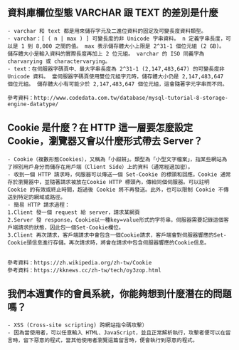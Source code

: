 ## 資料庫欄位型態 VARCHAR 跟 TEXT 的差別是什麼
	
	- varchar 和 text 都是用來儲存字元及二進位資料的固定及可變長度資料類型。
	- varchar：[ ( n | max ) ] 可變長度的非 Unicode 字串資料。 n 定義字串長度，可以是 1 到 8,000 之間的值。 max 表示儲存體大小上限是 2^31-1 個位元組 (2 GB)。 儲存體大小是輸入資料的實際長度再加上 2 位元組。 varchar 的 ISO 同義字為 charvarying 或 charactervarying。
	- text：在伺服器字碼頁中、最大字串長度為 2^31-1 (2,147,483,647) 的可變長度非 Unicode 資料。 當伺服器字碼頁使用雙位元組字元時，儲存體大小仍是 2,147,483,647 個位元組。 儲存體大小有可能少於 2,147,483,647 個位元組，這會隨著字元字串而不同。

	參考資料：http://www.codedata.com.tw/database/mysql-tutorial-8-storage-engine-datatype/


## Cookie 是什麼？在 HTTP 這一層要怎麼設定 Cookie，瀏覽器又會以什麼形式帶去 Server？
    - Cookie（複數形態Cookies），又稱為「小甜餅」。類型為「小型文字檔案」，指某些網站為了辨別用戶身分而儲存在用戶端（Client Side）上的資料（通常經過加密）。
    - 收到一個 HTTP 請求時，伺服器可以傳送一個 Set-Cookie 的標頭和回應。Cookie 通常存於瀏覽器中，並隨著請求被放在Cookie HTTP 標頭內，傳給同個伺服器。可以註明 Cookie 的有效或終止時間，超過後 Cookie 將不再發送。此外，也可以限制 Cookie 不傳送到特定的網域或路徑。
    - 簡易 HTTP 請求過程：
    1.Client 發一個 request 給 server，請求某網頁
    2.Server 發 response，Cookie以一種key=value形式的字符串，伺服器需要記錄這個客戶端請求的狀態，因此包一個Set-Cookie欄位。
    3.Client 再次請求，客戶端請求中會包含一個Cookie請求，客戶端會對伺服器響應的Set-Cookie頭信息進行存儲。再次請求時，將會在請求中包含伺服器響應的Cookie信息。


    參考資料：https://zh.wikipedia.org/zh-tw/Cookie
    參考資料：https://kknews.cc/zh-tw/tech/oy3zop.html

## 我們本週實作的會員系統，你能夠想到什麼潛在的問題嗎？
    - XSS (Cross-site scripting) 跨網站指令碼攻擊）
    - 因為當使用者，可以任意輸入 HTML、JavaScript，並且正常解析執行，攻擊者便可以在留言時，留下惡意的程式，當其他使用者瀏覽這篇留言時，便會執行到惡意的程式。  

